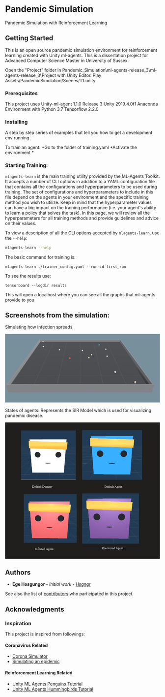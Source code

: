 # Pandemic Simulation
Pandemic Simulation with Reinforcement Learning 

## Getting Started

This is an open source pandemic simulation environment for reinforcement learning created with Unity ml-agents. This is a dissertation project for Advanced Computer Science Master in University of Sussex.

Open the "Project" folder in Pandemic_Simulation\ml-agents-release_3\ml-agents-release_3\Project with Unity Editor.
Play Assets/PandemicSimulation/Scenes/T1.unity


### Prerequisites
This project uses Unity-ml-agent 1.1.0 Release 3
Unity 2919.4.0f1
Anaconda Environment with Python 3.7
Tensorflow 2.2.0


### Installing

A step by step series of examples that tell you how to get a development env running

To train an agent:
*Go to the folder of training.yaml
*Activate the environment
*
### Starting Training: 

`mlagents-learn` is the main training utility provided by the ML-Agents Toolkit.
It accepts a number of CLI options in addition to a YAML configuration file that
contains all the configurations and hyperparameters to be used during training.
The set of configurations and hyperparameters to include in this file depend on
the agents in your environment and the specific training method you wish to
utilize. Keep in mind that the hyperparameter values can have a big impact on
the training performance (i.e. your agent's ability to learn a policy that
solves the task). In this page, we will review all the hyperparameters for all
training methods and provide guidelines and advice on their values.

To view a description of all the CLI options accepted by `mlagents-learn`, use
the `--help`:

```sh
mlagents-learn --help
```

The basic command for training is:
```
mlagents-learn ./trainer_config.yaml --run-id first_run
```

To see the results use:

```
tensorboard --logdir results
```
This will open a localhost where you can see all the graphs that ml-agents provide to you

## Screenshots from the simulation:
Simulating how infection spreads

![](images/pandemic_simulation.png)

States of agents: Represents the SIR Model which is used for visualizing pandemic disease.

![](images/agent_states.png)

## Authors

* **Ege Hosgungor** - *Initial work* - [Hsgngr](https://github.com/Hsgngr)

See also the list of [contributors](https://github.com/your/project/contributors) who participated in this project.


## Acknowledgments

### Inspiration
This project is inspired from followings:
#### Coronavirus Related
* [Corona Simulator](https://www.washingtonpost.com/graphics/2020/world/corona-simulator/)
* [Simulating an epidemic](https://www.youtube.com/watch?v=gxAaO2rsdIs)

#### Reinforcement Learning Related
* [Unity ML Agents Penguins Tutorial](https://connect.unity.com/p/ml-agents-penguins-unity-learn)
* [Unity ML Agents Hummingbirds Tutorial](https://learn.unity.com/course/ml-agents-hummingbirds?uv=2019.3)



